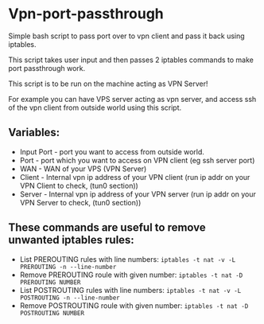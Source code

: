# Vpn-port-passthrough
Simple bash script to pass port over to vpn client and pass it back using iptables.

This script takes user input and then passes 2 iptables commands to make port passthrough work. 

This script is to be run on the machine acting as VPN Server!

For example you can have VPS server acting as vpn server, and access ssh of the vpn client from outside world using this script.

## Variables:
* Input Port - port you want to access from outside world.
* Port - port which you want to access on VPN client (eg ssh server port)
* WAN - WAN of your VPS (VPN Server)
* Client - Internal vpn ip address of your VPN client (run ip addr on your VPN Client to check, (tun0 section))
* Server - Internal vpn ip address of your VPN server (run ip addr on your VPN Server to check, (tun0 section))

## These commands are useful to remove unwanted iptables rules:
* List PREROUTING rules with line numbers: ` iptables -t nat -v -L PREROUTING -n --line-number `
* Remove PREROUTING roule with given number: ` iptables -t nat -D PREROUTING NUMBER `
* List POSTROUTING rules with line numbers:  ` iptables -t nat -v -L POSTROUTING -n --line-number `
* Remove POSTROUTING roule with given number: ` iptables -t nat -D POSTROUTING NUMBER `
